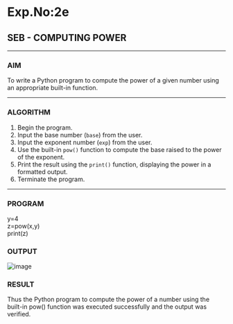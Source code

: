 # Exp.No:2e  
## SEB - COMPUTING POWER

---

### AIM  
To write a Python program to compute the power of a given number using an appropriate built-in function.

---

### ALGORITHM

1. Begin the program.  
2. Input the base number (`base`) from the user.  
3. Input the exponent number (`exp`) from the user.  
4. Use the built-in `pow()` function to compute the base raised to the power of the exponent.  
5. Print the result using the `print()` function, displaying the power in a formatted output.  
6. Terminate the program.

---

### PROGRAM

y=4  <br>
z=pow(x,y)  <br>
print(z)  <br>
### OUTPUT

![image](https://github.com/user-attachments/assets/662bacab-0b77-45e3-8691-06d17a54abb8)


### RESULT
Thus the Python program to compute the power of a number using the built-in pow() function was executed successfully and the output was verified.
